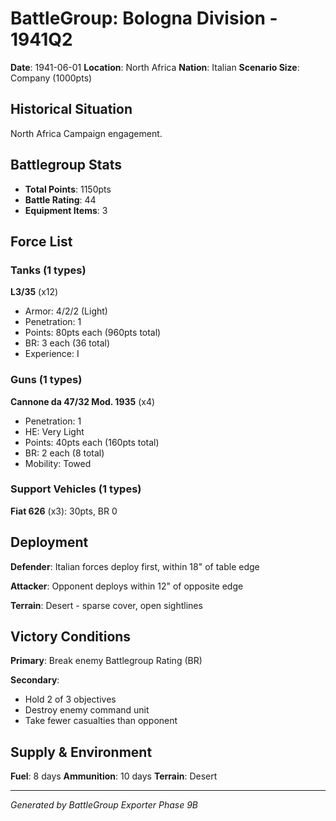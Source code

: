# BattleGroup: Bologna Division - 1941Q2

**Date**: 1941-06-01
**Location**: North Africa
**Nation**: Italian
**Scenario Size**: Company (1000pts)

## Historical Situation

North Africa Campaign engagement.

## Battlegroup Stats

- **Total Points**: 1150pts
- **Battle Rating**: 44
- **Equipment Items**: 3

## Force List

### Tanks (1 types)

**L3/35** (x12)
- Armor: 4/2/2 (Light)
- Penetration: 1
- Points: 80pts each (960pts total)
- BR: 3 each (36 total)
- Experience: I

### Guns (1 types)

**Cannone da 47/32 Mod. 1935** (x4)
- Penetration: 1
- HE: Very Light
- Points: 40pts each (160pts total)
- BR: 2 each (8 total)
- Mobility: Towed

### Support Vehicles (1 types)

**Fiat 626** (x3): 30pts, BR 0

## Deployment

**Defender**: Italian forces deploy first, within 18" of table edge

**Attacker**: Opponent deploys within 12" of opposite edge

**Terrain**: Desert - sparse cover, open sightlines

## Victory Conditions

**Primary**: Break enemy Battlegroup Rating (BR)

**Secondary**:
- Hold 2 of 3 objectives
- Destroy enemy command unit
- Take fewer casualties than opponent

## Supply & Environment

**Fuel**: 8 days
**Ammunition**: 10 days
**Terrain**: Desert

---

*Generated by BattleGroup Exporter Phase 9B*
